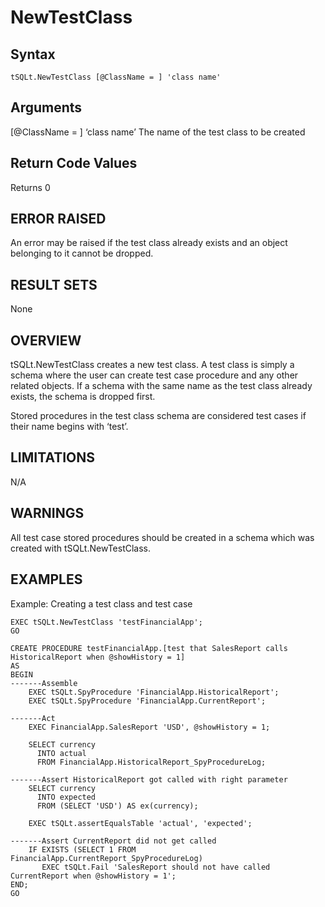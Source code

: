 # NewTestClass

## Syntax
`tSQLt.NewTestClass [@ClassName = ] 'class name'`

## Arguments
[@ClassName = ] ‘class name’
The name of the test class to be created

## Return Code Values
Returns 0

## ERROR RAISED
An error may be raised if the test class already exists and an object belonging to it cannot be dropped.

## RESULT SETS
None

## OVERVIEW
tSQLt.NewTestClass creates a new test class. A test class is simply a schema where the user can create test case procedure and any other related objects. If a schema with the same name as the test class already exists, the schema is dropped first.

Stored procedures in the test class schema are considered test cases if their name begins with ‘test’.

## LIMITATIONS
N/A

## WARNINGS
All test case stored procedures should be created in a schema which was created with tSQLt.NewTestClass.

## EXAMPLES
Example: Creating a test class and test case

```
EXEC tSQLt.NewTestClass 'testFinancialApp';
GO

CREATE PROCEDURE testFinancialApp.[test that SalesReport calls HistoricalReport when @showHistory = 1]
AS
BEGIN
-------Assemble
    EXEC tSQLt.SpyProcedure 'FinancialApp.HistoricalReport';
    EXEC tSQLt.SpyProcedure 'FinancialApp.CurrentReport';

-------Act
    EXEC FinancialApp.SalesReport 'USD', @showHistory = 1;

    SELECT currency
      INTO actual
      FROM FinancialApp.HistoricalReport_SpyProcedureLog;

-------Assert HistoricalReport got called with right parameter
    SELECT currency
      INTO expected
      FROM (SELECT 'USD') AS ex(currency);

    EXEC tSQLt.assertEqualsTable 'actual', 'expected';

-------Assert CurrentReport did not get called
    IF EXISTS (SELECT 1 FROM FinancialApp.CurrentReport_SpyProcedureLog)
       EXEC tSQLt.Fail 'SalesReport should not have called CurrentReport when @showHistory = 1';
END;
GO
```
